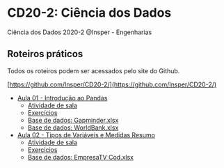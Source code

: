 # CD20-2: Ciência dos Dados

Ciência dos Dados 2020-2 @Insper - Engenharias

## Roteiros práticos

Todos os roteiros podem ser acessados pelo site do Github.

[https://github.com/Insper/CD20-2/](https://github.com/Insper/CD20-2/)

- [Aula 01 - Introdução ao Pandas](./aula01)
    - [Atividade de sala](./aula01/Aula01_Atividade_ExploratoriaManipularDF.ipynb)
    - [Exercícios](./aula01/Aula01_Exercicios_ExploratoriaManipularDF.ipynb)
    - [Base de dados: Gapminder.xlsx](./aula01/Gapminder.xlsx)
    - [Base de dados: WorldBank.xlsx](./aula01/WorldBank.xlsx)
- [Aula 02 - Tipos de Variáveis e Medidas Resumo](./aula02)
    - [Atividade de sala](./aula02/Aula02-Atividade_PandasETiposDeVariaveis.ipynb)
    - [Exercícios](./aula02/Aula02-Exercicios_PandasETiposDeVariaveis.ipynb)
    - [Base de dados: EmpresaTV Cod.xlsx](./aula02/EmpresaTV%20Cod.xlsx)